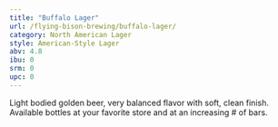 ```yaml
---
title: "Buffalo Lager"
url: /flying-bison-brewing/buffalo-lager/
category: North American Lager
style: American-Style Lager
abv: 4.8
ibu: 0
srm: 0
upc: 0
---
```

Light bodied golden beer, very balanced flavor with soft, clean finish. Available bottles at your favorite store and at an increasing # of bars.
